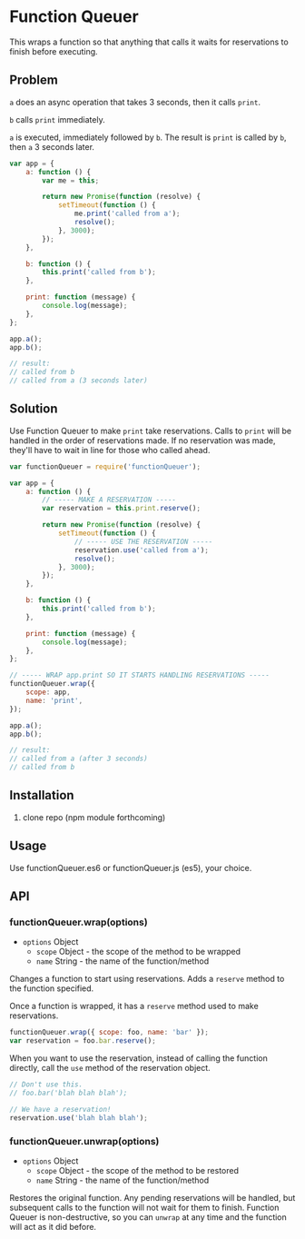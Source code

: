 # Function Queuer

This wraps a function so that anything that calls it waits for reservations to finish before executing.

## Problem

`a` does an async operation that takes 3 seconds, then it calls `print`.

`b` calls `print` immediately.

`a` is executed, immediately followed by `b`.  The result is `print` is called by `b`, then `a` 3 seconds later.

```js
var app = {
    a: function () {
        var me = this;

        return new Promise(function (resolve) {
            setTimeout(function () {
                me.print('called from a');
                resolve();
            }, 3000);
        });
    },

    b: function () {
        this.print('called from b');
    },

    print: function (message) {
        console.log(message);
    },
};

app.a();
app.b();

// result:
// called from b
// called from a (3 seconds later)
```

## Solution

Use Function Queuer to make `print` take reservations.  Calls to `print` will be handled in the order of reservations made.  If no reservation was made, they'll have to wait in line for those who called ahead.

```js
var functionQueuer = require('functionQueuer');

var app = {
    a: function () {
        // ----- MAKE A RESERVATION -----
        var reservation = this.print.reserve();

        return new Promise(function (resolve) {
            setTimeout(function () {
                // ----- USE THE RESERVATION -----
                reservation.use('called from a');
                resolve();
            }, 3000);
        });
    },

    b: function () {
        this.print('called from b');
    },

    print: function (message) {
        console.log(message);
    },
};

// ----- WRAP app.print SO IT STARTS HANDLING RESERVATIONS -----
functionQueuer.wrap({
    scope: app,
    name: 'print',
});

app.a();
app.b();

// result:
// called from a (after 3 seconds)
// called from b
```

## Installation

1. clone repo (npm module forthcoming)

## Usage

Use functionQueuer.es6 or functionQueuer.js (es5), your choice.

## API

### functionQueuer.wrap(options)
* `options` Object
    * `scope` Object - the scope of the method to be wrapped
    * `name` String - the name of the function/method

Changes a function to start using reservations.  Adds a `reserve` method to the function specified.

Once a function is wrapped, it has a `reserve` method used to make reservations.

```js
functionQueuer.wrap({ scope: foo, name: 'bar' });
var reservation = foo.bar.reserve();
```

When you want to use the reservation, instead of calling the function directly, call the `use` method of the reservation object.

```js
// Don't use this.
// foo.bar('blah blah blah');

// We have a reservation!
reservation.use('blah blah blah');
```

### functionQueuer.unwrap(options)
* `options` Object
    * `scope` Object - the scope of the method to be restored
    * `name` String - the name of the function/method

Restores the original function.  Any pending reservations will be handled, but subsequent calls to the function will not wait for them to finish.  Function Queuer is non-destructive, so you can `unwrap` at any time and the function will act as it did before.
